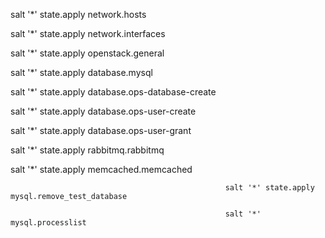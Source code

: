 
salt '*' state.apply network.hosts

salt '*' state.apply network.interfaces

salt '*' state.apply  openstack.general

salt '*' state.apply database.mysql

salt '*' state.apply database.ops-database-create

salt '*' state.apply database.ops-user-create

salt '*' state.apply database.ops-user-grant

salt '*' state.apply rabbitmq.rabbitmq

salt '*' state.apply memcached.memcached


                                                    salt '*' state.apply mysql.remove_test_database
                                                    
                                                    salt '*' mysql.processlist


